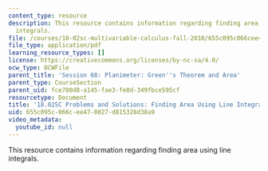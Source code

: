 ```yaml
---
content_type: resource
description: This resource contains information regarding finding area using line
  integrals.
file: /courses/18-02sc-multivariable-calculus-fall-2010/655c095c066cee478027d815328d38a9_MIT18_02SC_we_68_comb.pdf
file_type: application/pdf
learning_resource_types: []
license: https://creativecommons.org/licenses/by-nc-sa/4.0/
ocw_type: OCWFile
parent_title: 'Session 68: Planimeter: Green''s Theorem and Area'
parent_type: CourseSection
parent_uid: fce780d8-a145-fae3-fe0d-349fbce595cf
resourcetype: Document
title: '18.02SC Problems and Solutions: Finding Area Using Line Integrals'
uid: 655c095c-066c-ee47-8027-d815328d38a9
video_metadata:
  youtube_id: null
---
```

This resource contains information regarding finding area using line integrals.